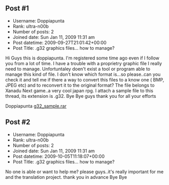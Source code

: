 ## Post #1
- Username: Doppiapunta
- Rank: ultra-n00b
- Number of posts: 2
- Joined date: Sun Jan 11, 2009 11:31 am
- Post datetime: 2009-09-27T21:01:42+00:00
- Post Title: .g32 graphics files... how to manage?

Hi Guys
this is doppiapunta.
I'm registered some time ago even if I follow you from a lot of time.
I have a trouble with a proprietry graphic file I really need to manage.
Unfortuntaley doen't exist a tool or program able to manage this kind of file.
I don't know which format is...so please..can you check it and tell me if there a way to convert this files to a know one ( BMP, JPEG etc) and to reconvert it to the original format?
The file belongs to Xanadu Next game..a very cool japan rpg.
I attach a sample file to this thread, its extension is .g32.
Bye Bye guys thank you for all your efforts

Doppiapunta
[g32_sample.rar](https://xentaxbackup.github.io/file/2387_g32_sample.rar)
## Post #2
- Username: Doppiapunta
- Rank: ultra-n00b
- Number of posts: 2
- Joined date: Sun Jan 11, 2009 11:31 am
- Post datetime: 2009-10-05T11:18:07+00:00
- Post Title: .g32 graphics files... how to manage?

No one is able or want to help me?
please guys..it's really important for me and the translation project.
thank you in advance
Bye Bye
